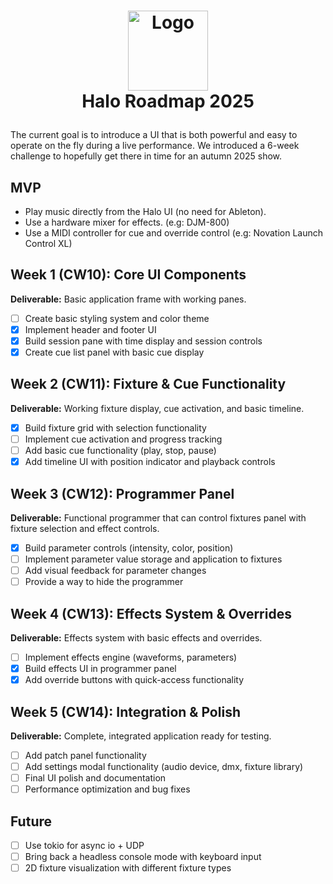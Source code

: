 <!-- LOGO -->
<h1>
<p align="center">
  <img src="https://github.com/user-attachments/assets/66b08c09-defc-464e-a2d3-c734d92da5da" alt="Logo" width="128">
  <br>Halo Roadmap 2025
</h1>
</p>

The current goal is to introduce a UI that is both powerful and easy to operate on the fly during a live performance.
We introduced a 6-week challenge to hopefully get there in time for an autumn 2025 show.

## MVP

* Play music directly from the Halo UI (no need for Ableton).
* Use a hardware mixer for effects. (e.g: DJM-800)
* Use a MIDI controller for cue and override control (e.g: Novation Launch Control XL)

## Week 1 (CW10): Core UI Components

**Deliverable:** Basic application frame with working panes.

- [ ] Create basic styling system and color theme
- [x] Implement header and footer UI
- [x] Build session pane with time display and session controls
- [x] Create cue list panel with basic cue display

## Week 2 (CW11): Fixture & Cue Functionality

**Deliverable:** Working fixture display, cue activation, and basic timeline.

- [x] Build fixture grid with selection functionality
- [ ] Implement cue activation and progress tracking
- [ ] Add basic cue functionality (play, stop, pause)
- [x] Add timeline UI with position indicator and playback controls

## Week 3 (CW12): Programmer Panel

**Deliverable:** Functional programmer that can control fixtures panel with fixture selection and effect controls.

- [x] Build parameter controls (intensity, color, position)
- [ ] Implement parameter value storage and application to fixtures
- [ ] Add visual feedback for parameter changes
- [ ] Provide a way to hide the programmer

## Week 4 (CW13): Effects System & Overrides

**Deliverable:** Effects system with basic effects and overrides.

- [ ] Implement effects engine (waveforms, parameters)
- [x] Build effects UI in programmer panel
- [x] Add override buttons with quick-access functionality

## Week 5 (CW14): Integration & Polish

**Deliverable:** Complete, integrated application ready for testing.

- [ ] Add patch panel functionality
- [ ] Add settings modal functionality (audio device, dmx, fixture library)
- [ ] Final UI polish and documentation
- [ ] Performance optimization and bug fixes

## Future

- [ ] Use tokio for async io + UDP
- [ ] Bring back a headless console mode with keyboard input
- [ ] 2D fixture visualization with different fixture types